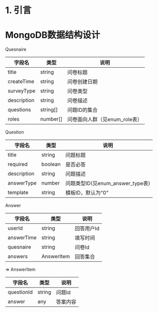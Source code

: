 # 1. 引言

# MongoDB数据结构设计

Quesnaire

| 字段名         | 类型       | 说明                  |
|-------------|----------|---------------------|
| title       | string   | 问卷标题                |
| createTime  | string   | 问卷创建日期              |
| surveyType  | string   | 问卷类型                |
| description | string   | 问卷描述                |
| questions   | string[] | 问题ID的集合             |
| roles       | number[] | 问卷面向人群（见enum_role表） |

Question

| 字段名         | 类型      | 说明                         |
|-------------|---------|----------------------------|
| title       | string  | 问题标题                       |
| required    | boolean | 是否必答                       |
| description | string  | 问题描述                       |
| answerType  | number  | 问题类型ID(见enum_answer_type表) |
| template    | string  | 模板ID，默认为“0”                |

Answer

| 字段名        | 类型         | 说明     |
|------------|------------|--------|
| userId     | string     | 回答用户Id |
| answerTime | string     | 填写时间   |
| quesnaire  | string     | 问卷Id   |
| answers    | AnswerItem | 回答集合   |

=> AnswerItem

| 字段名        | 类型     | 说明   |
|------------|--------|------|
| questionId | string | 问题Id |
| answer     | any    | 答案内容 |